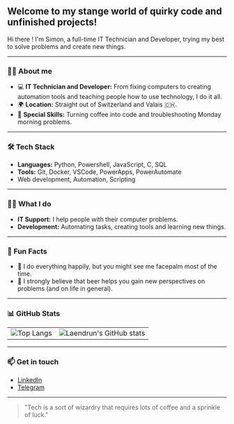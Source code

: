 ## Welcome to my stange world of quirky code and unfinished projects!

Hi there ! I'm Simon, a full-time IT Technician and Developer, trying my best to solve problems and create new things.

--- 

### :technologist: About me

- :computer: **IT Technician and Developer:** From fixing computers to creating automation tools and teaching people how to use technology, I do it all.
- :earth_africa: **Location:** Straight out of Switzerland and Valais :switzerland:.
- :brain: **Special Skills:** Turning coffee into code and troubleshooting Monday morning problems.

---

### :hammer_and_wrench: Tech Stack

- **Languages:** Python, Powershell, JavaScript, C, SQL
- **Tools:** Git, Docker, VSCode, PowerApps, PowerAutomate
- Web development, Automation, Scripting

---

### :man_shrugging: What I do

- **IT Support:** I help people with their computer problems.
- **Development:** Automating tasks, creating tools and learning new things.

---

### :tada: Fun Facts

- :facepalm: I do everything happily, but you might see me facepalm most of the time.
- :beer: I strongly believe that beer helps you gain new perspectives on problems (and on life in general).

---

### :bar_chart: GitHub Stats

| | |
| --- | --- |
| ![Top Langs](https://github-readme-stats.vercel.app/api/top-langs/?username=Laendrun&layout=compact&theme=dark) | ![Laendrun's GitHub stats](https://github-readme-stats.vercel.app/api?username=Laendrun&show_icons=true&theme=dark) |

---

### :mailbox: Get in touch

- [LinkedIn](https://www.linkedin.com/in/simon-aeby/)
- [Telegram](https://t.me/Laendrun)

---

> "Tech is a sort of wizardry that requires lots of coffee and a sprinkle of luck."
